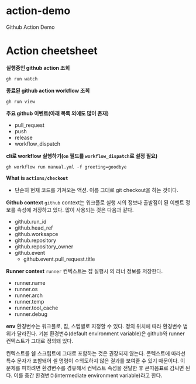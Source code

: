 # action-demo
Github Action Demo

# Action cheetsheet
**실행중인 github action 조회**
```
gh run watch
```

**종료된 github action workflow 조회**
```
gh run view
```

**주요 github 이벤트(아래 목록 외에도 많이 존재)**
- pull_request
- push
- release
- workflow_dispatch

**cli로 workflow 실행하기(`on` 필드를 `workflow_dispatch`로 설정 필요)**
```
gh workflow run manual.yml -f greeting=goodbye
```

**What is `actions/checkout`**
- 단순히 현재 코드를 가져오는 액션. 이름 그대로 git checkout을 하는 것이다.

**Github context**
`github` context는 워크플로 실행 시의 정보나 출발점이 된 이벤트 정보를 속성에 저장하고 있다.
많이 사용되는 것은 다음과 같다.
- github.run_id
- github.head_ref
- github.worksapce
- github.repository
- github.repository_owner
- github.event
  - github.event.pull_request.title

**Runner context**
`runner` 컨텍스트는 잡 실행시 의 러너 정보를 저장한다.
- runner.name
- runner.os
- runner.arch
- runner.temp
- runner.tool_cache
- runner.debug

**env**
환경변수는 워크플로, 잡, 스텝별로 지정할 수 있다.
정의 위치에 따라 환경변수 범위가 달라진다.
기본 환경변수(default environment variable)은 github와 runner 컨텍스트가 그대로 정의돼 있다.

컨텍스트를 쉘 스크립트에 그대로 포함하는 것은 권장되지 않는다.
콘텍스트에 따라선 특수 문자가 포함돼어 셸 명령이 ㅇ의도하지 않은 결과를 보여줄 수 있기 때문이다.
이 문제를 피하려면 환경변수를 경유해서 컨텍스트 속성을 전달한 후 큰따옴표로 감싸면 된다.
이를 중간 환경변수(intermediate environment variable)라고 한다.

